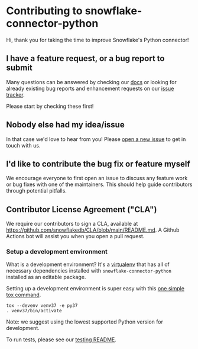 # Contributing to snowflake-connector-python

Hi, thank you for taking the time to improve Snowflake's Python connector!

## I have a feature request, or a bug report to submit

Many questions can be answered by checking our [docs](https://docs.snowflake.com/) or looking for already existing bug reports and enhancement requests on our [issue tracker](https://github.com/snowflakedb/snowflake-connector-python/issues).

Please start by checking these first!

## Nobody else had my idea/issue

In that case we'd love to hear from you!
Please [open a new issue](https://github.com/snowflakedb/snowflake-connector-python/issues/new/choose) to get in touch with us.

## I'd like to contribute the bug fix or feature myself

We encourage everyone to first open an issue to discuss any feature work or bug fixes with one of the maintainers.
This should help guide contributors through potential pitfalls.

## Contributor License Agreement ("CLA")

We require our contributors to sign a CLA, available at https://github.com/snowflakedb/CLA/blob/main/README.md. A Github Actions bot will assist you when you open a pull request.

### Setup a development environment

What is a development environment? It's a [virtualenv](https://virtualenv.pypa.io) that has all of necessary
dependencies installed with `snowflake-connector-python` installed as an editable package.

Setting up a development environment is super easy with this [one simple tox command](https://tox.wiki/en/latest/example/devenv.html).

```shell
tox --devenv venv37 -e py37
. venv37/bin/activate
```

Note: we suggest using the lowest supported Python version for development.

To run tests, please see our [testing README](test/README.md).
